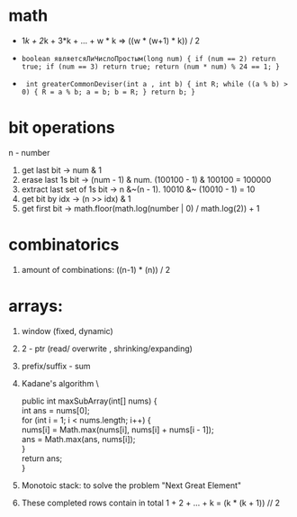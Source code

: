 # math

- 1*k + 2*k + 3*k + ... + w * k => ((w * (w+1) * k)) / 2  
- `boolean являетсяЛиЧислоПростым(long num) {
        if (num == 2) return true;
        if (num == 3) return true;
        return (num * num) % 24 == 1;
  }`

- ` int greaterCommonDeviser(int a , int b) {
        int R;
        while ((a % b) > 0) {
            R = a % b;
            a = b;
            b = R;
        }
        return b;
    }`

# bit operations

n - number

1. get last bit -> num & 1
2. erase last 1s bit -> (num - 1) & num. (100100 - 1) & 100100 = 100000
3. extract last set of 1s bit -> n &\~(n - 1). 10010 &~ (10010 - 1) = 10
4. get bit by idx -> (n >> idx) & 1
5. get first bit -> math.floor(math.log(number | 0) / math.log(2)) + 1
# combinatorics

1. amount of combinations: ((n-1) * (n)) / 2

# arrays:

1. window (fixed, dynamic)
2. 2 - ptr (read/ overwrite , shrinking/expanding)
3. prefix/suffix - sum
4. Kadane's algorithm \
    
    
    
    public int maxSubArray(int[] nums) { \
        int ans = nums[0]; \
        for (int i = 1; i < nums.length; i++) { \
            nums[i] = Math.max(nums[i], nums[i] + nums[i - 1]); \
            ans = Math.max(ans, nums[i]); \
        }\
        return ans; \
    }
5. Monotoic stack: to solve the problem "Next Great Element"
6. These completed rows contain in total 1 + 2 + ... + k = (k * (k + 1)) // 2
